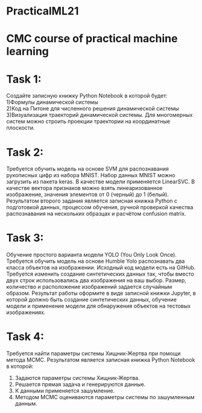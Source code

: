 # PracticalML21
# CMC course of practical machine learning
# Task 1:
Создайте записную книжку Python Notebook в которой будет:   
1)Формулы динамической системы  
2)Код на Питоне для численного решения динамической системы  
3)Визуализация траекторий динамической системы. Для многомерных систем можно строить проекции траектории на координатные плоскости.   

# Task 2:
Требуется обучить модель на основе SVM для распознавания рукописных цифр из набора MNIST. Набор данных MNIST можно загрузить из пакета keras. 
В качестве модели применяется LinearSVC. В качестве вектора признаков можно взять линеаризованное изображение, значения элементов от 0 (черный) до 1 (белый). 
Результатом второго задания является записная книжка Python с подготовкой данных, процессом обучения, ручной проверкой качества распознавания на нескольких образцах и     расчётом confusion matrix.   

# Task 3:
Обучение простого варианта модели YOLO (You Only Look Once). 
Требуется обучить модель на основе Humble Yolo распознавать два класса объектов на изображении. 
Исходный код модели есть на GitHub. Требуется изменить создание синтетических данных так, чтобы вместо  
двух строк использовались два изображения на ваш выбор. Размер, количество и расположение изображений задается случайным образом. 
Результат работы оформите в виде записной книжки Jupyter, в которой должно быть создание синтетических данных, обучение модели и применение модели для обнаружения объектов на тестовых изображениях. 

# Task 4:
Требуется найти параметры системы Хищник-Жертва при помощи метода MCMC. 
Результатом является записная книжка Python Notebook в которой: 
1) Задаются параметры системы Хищник-Жертва.  
2) Решается прямая задача и генерируются данные.  
3) К данными применяется зашумление.  
4) Методом MCMC оцениваются параметры системы по зашумленным данным.  


 

 

 
